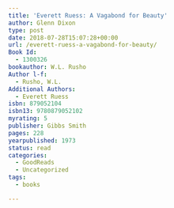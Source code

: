 ```yaml
---
title: 'Everett Ruess: A Vagabond for Beauty'
author: Glenn Dixon
type: post
date: 2018-07-28T15:07:28+00:00
url: /everett-ruess-a-vagabond-for-beauty/
Book Id:
  - 1300326
bookauthor: W.L. Rusho
Author l-f:
  - Rusho, W.L.
Additional Authors:
  - Everett Ruess
isbn: 879052104
isbn13: 9780879052102
myrating: 5
publisher: Gibbs Smith
pages: 228
yearpublished: 1973
status: read
categories:
  - GoodReads
  - Uncategorized
tags:
  - books

---
```

